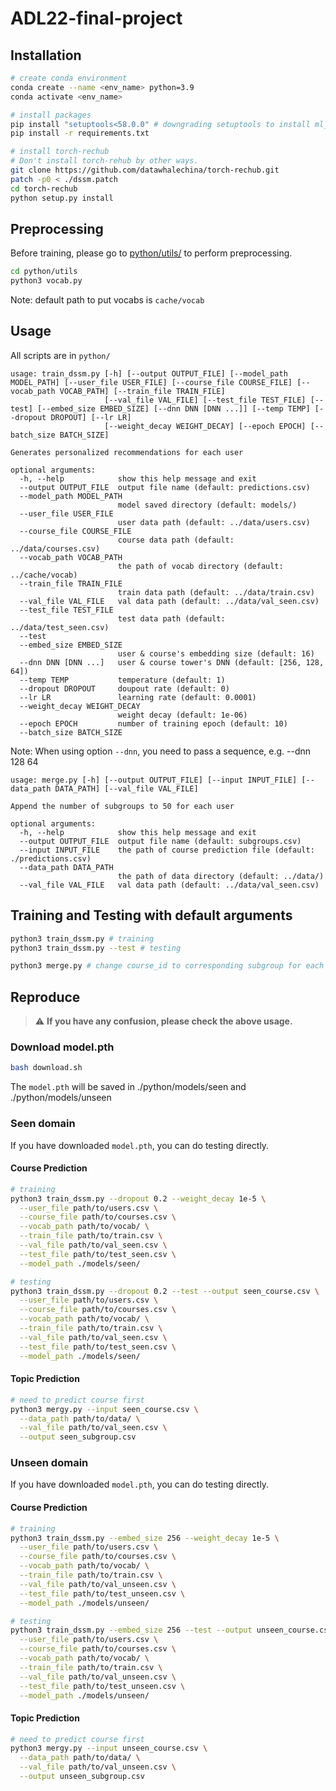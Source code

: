 # ADL22-final-project

## Installation
```bash
# create conda environment
conda create --name <env_name> python=3.9
conda activate <env_name>

# install packages
pip install "setuptools<58.0.0" # downgrading setuptools to install ml_metrics
pip install -r requirements.txt

# install torch-rechub
# Don't install torch-rehub by other ways.
git clone https://github.com/datawhalechina/torch-rechub.git
patch -p0 < ./dssm.patch
cd torch-rechub
python setup.py install
```

## Preprocessing
Before training, please go to [python/utils/](https://github.com/hsuck/ADL22-final-project/tree/ricky/python/utils) to perform preprocessing.
```bash
cd python/utils
python3 vocab.py
```
Note: default path to put vocabs is `cache/vocab`
## Usage
All scripts are in `python/`
```text
usage: train_dssm.py [-h] [--output OUTPUT_FILE] [--model_path MODEL_PATH] [--user_file USER_FILE] [--course_file COURSE_FILE] [--vocab_path VOCAB_PATH] [--train_file TRAIN_FILE]
                     [--val_file VAL_FILE] [--test_file TEST_FILE] [--test] [--embed_size EMBED_SIZE] [--dnn DNN [DNN ...]] [--temp TEMP] [--dropout DROPOUT] [--lr LR]
                     [--weight_decay WEIGHT_DECAY] [--epoch EPOCH] [--batch_size BATCH_SIZE]

Generates personalized recommendations for each user

optional arguments:
  -h, --help            show this help message and exit
  --output OUTPUT_FILE  output file name (default: predictions.csv)
  --model_path MODEL_PATH
                        model saved directory (default: models/)
  --user_file USER_FILE
                        user data path (default: ../data/users.csv)
  --course_file COURSE_FILE
                        course data path (default: ../data/courses.csv)
  --vocab_path VOCAB_PATH
                        the path of vocab directory (default: ../cache/vocab)
  --train_file TRAIN_FILE
                        train data path (default: ../data/train.csv)
  --val_file VAL_FILE   val data path (default: ../data/val_seen.csv)
  --test_file TEST_FILE
                        test data path (default: ../data/test_seen.csv)
  --test
  --embed_size EMBED_SIZE
                        user & course's embedding size (default: 16)
  --dnn DNN [DNN ...]   user & course tower's DNN (default: [256, 128, 64])
  --temp TEMP           temperature (default: 1)
  --dropout DROPOUT     doupout rate (default: 0)
  --lr LR               learning rate (default: 0.0001)
  --weight_decay WEIGHT_DECAY
                        weight decay (default: 1e-06)
  --epoch EPOCH         number of training epoch (default: 10)
  --batch_size BATCH_SIZE
```
Note: When using option `--dnn`, you need to pass a sequence, e.g. --dnn 128 64
```text
usage: merge.py [-h] [--output OUTPUT_FILE] [--input INPUT_FILE] [--data_path DATA_PATH] [--val_file VAL_FILE]

Append the number of subgroups to 50 for each user

optional arguments:
  -h, --help            show this help message and exit
  --output OUTPUT_FILE  output file name (default: subgroups.csv)
  --input INPUT_FILE    the path of course prediction file (default: ./predictions.csv)
  --data_path DATA_PATH
                        the path of data directory (default: ../data/)
  --val_file VAL_FILE   val data path (default: ../data/val_seen.csv)
```

## Training and Testing with default arguments
```bash
python3 train_dssm.py # training
python3 train_dssm.py --test # testing

python3 merge.py # change course_id to corresponding subgroup for each user
```

## Reproduce
> :warning: **If you have any confusion, please check the above usage.**

### Download model.pth
```bash
bash download.sh
```
The `model.pth` will be saved in ./python/models/seen and ./python/models/unseen
### Seen domain 
If you have downloaded `model.pth`, you can do testing directly.
#### Course Prediction
```bash
# training
python3 train_dssm.py --dropout 0.2 --weight_decay 1e-5 \
  --user_file path/to/users.csv \
  --course_file path/to/courses.csv \
  --vocab_path path/to/vocab/ \
  --train_file path/to/train.csv \
  --val_file path/to/val_seen.csv \
  --test_file path/to/test_seen.csv \
  --model_path ./models/seen/

# testing
python3 train_dssm.py --dropout 0.2 --test --output seen_course.csv \
  --user_file path/to/users.csv \
  --course_file path/to/courses.csv \
  --vocab_path path/to/vocab/ \
  --train_file path/to/train.csv \
  --val_file path/to/val_seen.csv \
  --test_file path/to/test_seen.csv \
  --model_path ./models/seen/
```
#### Topic Prediction
```bash
# need to predict course first
python3 mergy.py --input seen_course.csv \
  --data_path path/to/data/ \
  --val_file path/to/val_seen.csv \
  --output seen_subgroup.csv
```

### Unseen domain 
If you have downloaded `model.pth`, you can do testing directly.
#### Course Prediction
```bash
# training
python3 train_dssm.py --embed_size 256 --weight_decay 1e-5 \
  --user_file path/to/users.csv \
  --course_file path/to/courses.csv \
  --vocab_path path/to/vocab/ \
  --train_file path/to/train.csv \
  --val_file path/to/val_unseen.csv \
  --test_file path/to/test_unseen.csv \
  --model_path ./models/unseen/

# testing
python3 train_dssm.py --embed_size 256 --test --output unseen_course.csv \
  --user_file path/to/users.csv \
  --course_file path/to/courses.csv \
  --vocab_path path/to/vocab/ \
  --train_file path/to/train.csv \
  --val_file path/to/val_unseen.csv \
  --test_file path/to/test_unseen.csv \
  --model_path ./models/unseen/
```
#### Topic Prediction
```bash
# need to predict course first
python3 mergy.py --input unseen_course.csv \
  --data_path path/to/data/ \
  --val_file path/to/val_unseen.csv \
  --output unseen_subgroup.csv
```

